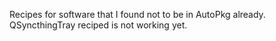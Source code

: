 Recipes for software that I found not to be in AutoPkg already.  QSyncthingTray reciped is not working yet.

